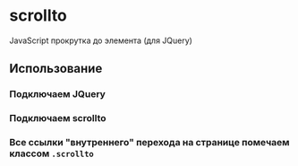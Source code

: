 # scrollto
JavaScript прокрутка до элемента (для JQuery)

## Использование

### Подключаем JQuery

### Подключаем scrollto

### Все ссылки "внутреннего" перехода на странице помечаем классом `.scrollto`
